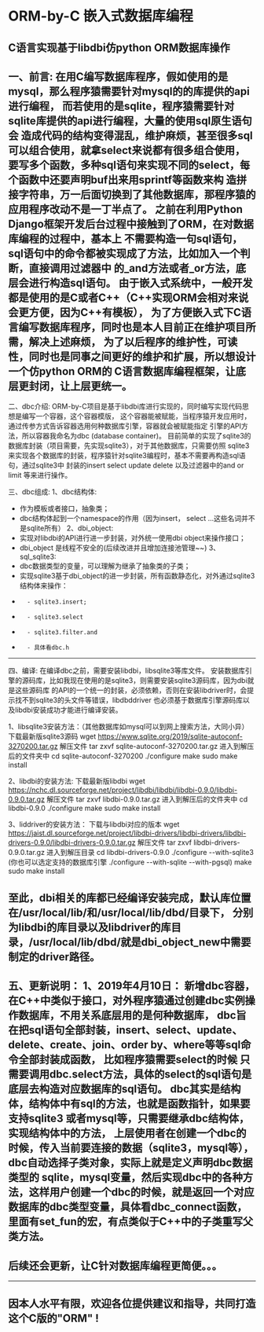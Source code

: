 # ORM-by-C 嵌入式数据库编程

C语言实现基于libdbi仿python ORM数据库操作
----------------------------------------------
一、前言: 
	在用C编写数据库程序，假如使用的是mysql，那么程序猿需要针对mysql的的库提供的api进行编程，
而若使用的是sqlite，程序猿需要针对sqlite库提供的api进行编程，大量的使用sql原生语句会
造成代码的结构变得混乱，维护麻烦，甚至很多sql可以组合使用，就拿select来说都有很多组合使用，
要写多个函数，多种sql语句来实现不同的select，每个函数中还要声明buf出来用sprintf等函数来构
造拼接字符串，万一后面切换到了其他数据库，那程序猿的应用程序改动不是一丁半点了。
	之前在利用Python Django框架开发后台过程中接触到了ORM，在对数据库编程的过程中，基本上
不需要构造一句sql语句，sql语句中的命令都被实现成了方法，比如加入一个判断，直接调用过滤器中
的_and方法或者_or方法，底层会进行构造sql语句。
	由于嵌入式系统中，一般开发都是使用的是C或者C++（C++实现ORM会相对来说会更方便，因为C++有模板），
为了方便嵌入式下C语言编写数据库程序，同时也是本人目前正在维护项目所需，解决上述麻烦，
为了以后程序的维护性，可读性，同时也是同事之间更好的维护和扩展，所以想设计一个仿python ORM的
C语言数据库编程框架，让底层更封闭，让上层更统一。
----------------------------------------------
二、dbc介绍:
	ORM-by-C项目是基于libdbi库进行实现的，同时编写实现代码思想是编写一个容器，这个容器模版，
这个容器能被赋能，当程序猿开发应用时，通过传参方式告诉容器选用何种数据库引擎，容器就会被赋能指定
引擎的API方法，所以容器我命名为dbc (database container)。
	目前简单的实现了sqlite3的数据库封装（项目需要，先实现sqlite3），对于其他数据库，只需要仿照
sqlite3来实现各个数据库的封装，程序猿针对sqlite3编程时，基本不需要再构造sql语句，通过sqlite3中
封装的insert select update delete 以及过滤器中的and or limit 等来进行操作。

三、dbc组成:
1、dbc结构体:
*	作为模板或者接口，抽象类；
*	dbc结构体起到一个namespace的作用（因为insert， select ...这些名词并不是sqlite所有）
2、dbi_object:
*	实现对libdbi的API进行进一步封装，对外统一使用dbi object来操作接口；
*	dbi_object 是线程不安全的(后续改进并且增加连接池管理~~)
3、sql_sqlite3:
*	dbc数据类型的变量，可以理解为继承了抽象类的子类；
*	实现sqlite3基于dbi_object的进一步封装，所有函数静态化，对外通过sqlite3结构体来操作：
*		- sqlite3.insert;
*		- sqlite3.select
*		- sqlite3.filter.and
*		- 具体看dbc.h
--------------------------------------------------
四、编译: 
	在编译dbc之前，需要安装libdbi，libsqlite3等库文件。
安装数据库引擎的源码库，比如我现在使用的是sqlite3，则需要安装sqlite3源码库，因为dbi就是这些源码库
的API的一个统一的封装，必须依赖，否则在安装libdriver时，会提示找不到sqlite3的头文件等错误，libdbddriver
也必须基于数据库引擎源码库以及libdbi安装成功才能进行编译安装。

1、libsqlite3安装方法：（其他数据库如mysql可以到网上搜索方法，大同小异）
下载最新版sqlite3源码
wget https://www.sqlite.org/2019/sqlite-autoconf-3270200.tar.gz
解压文件
tar zxvf sqlite-autoconf-3270200.tar.gz
进入到解压后的文件夹中
cd sqlite-autoconf-3270200
./configure
 make
sudo make install

2、libdbi的安装方法:
下载最新版libdbi
wget https://nchc.dl.sourceforge.net/project/libdbi/libdbi/libdbi-0.9.0/libdbi-0.9.0.tar.gz
解压文件
tar zxvf libdbi-0.9.0.tar.gz
进入到解压后的文件夹中
cd libdbi-0.9.0
./configure
make
sudo make install

3、liddriver的安装方法：
下载与libdbi对应的版本
wget https://jaist.dl.sourceforge.net/project/libdbi-drivers/libdbi-drivers/libdbi-drivers-0.9.0/libdbi-drivers-0.9.0.tar.gz
解压文件
tar zxvf libdbi-drivers-0.9.0.tar.gz
进入到解压目录
cd libdbi-drivers-0.9.0
./configure --with-sqlite3 (你也可以选定支持的数据库引擎 ./configure --with-sqlite --with-pgsql)
make
sudo make install

至此，dbi相关的库都已经编译安装完成，默认库位置在/usr/local/lib/和/usr/local/lib/dbd/目录下，
分别为libdbi的库目录以及libdriver的库目录，/usr/local/lib/dbd/就是dbi_object_new中需要制定的driver路径。
------------------------------------------------
五、更新说明：
1、2019年4月10日：
	新增dbc容器，在C++中类似于接口，对外程序猿通过创建dbc实例操作数据库，不用关系底层用的是何种数据库，
dbc旨在把sql语句全部封装，insert、select、update、delete、create、join、order by、where等等sql命令全部封装成函数，
比如程序猿需要select的时候 只需要调用dbc.select方法，具体的select的sql语句是底层去构造对应数据库的sql语句。
dbc其实是结构体，结构体中有sql的方法，也就是函数指针，如果要支持sqlite3 或者mysql等，只需要继承dbc结构体，实现结构体中的方法，
上层使用者在创建一个dbc的时候，传入当前要连接的数据（sqlite3，mysql等），dbc自动选择子类对象，实际上就是定义声明dbc数据类型的
sqlite，mysql变量，然后实现dbc中的各种方法，这样用户创建一个dbc的时候，就是返回一个对应数据库的dbc类型变量，具体看dbc_connect函数，
里面有set_fun的宏，有点类似于C++中的子类重写父类方法。
--------------------------------------------------
后续还会更新，让C针对数据库编程更简便。。。
--------------------------------------------------
--------------------------------------------------
因本人水平有限，欢迎各位提供建议和指导，共同打造这个C版的"ORM" !
--------------------------------------------------
